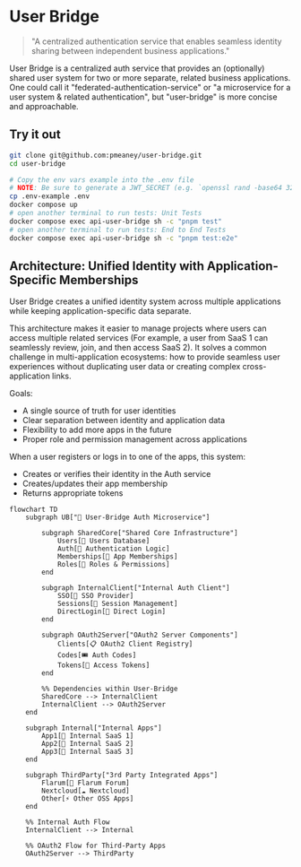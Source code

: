# User Bridge

>"A centralized authentication service that enables seamless identity sharing between independent business applications." 

User Bridge is a centralized auth service that provides an (optionally) shared user system for two or more separate, related business applications.  One could call it "federated-authentication-service" or "a microservice for a user system & related authentication", but "user-bridge" is more concise and approachable.


## Try it out

```bash
git clone git@github.com:pmeaney/user-bridge.git
cd user-bridge

# Copy the env vars example into the .env file
# NOTE: Be sure to generate a JWT_SECRET (e.g. `openssl rand -base64 32`) and make sure it is in .env after you run this copy command:
cp .env-example .env
docker compose up
# open another terminal to run tests: Unit Tests
docker compose exec api-user-bridge sh -c "pnpm test"
# open another terminal to run tests: End to End Tests
docker compose exec api-user-bridge sh -c "pnpm test:e2e"
```

## Architecture: Unified Identity with Application-Specific Memberships

User Bridge creates a unified identity system across multiple applications while keeping application-specific data separate. 

This architecture makes it easier to manage projects where users can access multiple related services (For example, a user from SaaS 1 can seamlessly review, join, and then access SaaS 2).  It solves a common challenge in multi-application ecosystems: how to provide seamless user experiences without duplicating user data or creating complex cross-application links.

Goals:
- A single source of truth for user identities
- Clear separation between identity and application data
- Flexibility to add more apps in the future
- Proper role and permission management across applications

When a user registers or logs in to one of the apps, this system:

- Creates or verifies their identity in the Auth service
- Creates/updates their app membership
- Returns appropriate tokens


```mermaid
flowchart TD
    subgraph UB["🔐 User-Bridge Auth Microservice"]
        
        subgraph SharedCore["Shared Core Infrastructure"]
            Users[👥 Users Database]
            Auth[🔐 Authentication Logic]
            Memberships[🎫 App Memberships]
            Roles[👑 Roles & Permissions]
        end
        
        subgraph InternalClient["Internal Auth Client"]
            SSO[🔄 SSO Provider]
            Sessions[🍪 Session Management]
            DirectLogin[🚪 Direct Login]
        end
        
        subgraph OAuth2Server["OAuth2 Server Components"]
            Clients[📋 OAuth2 Client Registry]
            Codes[🎟️ Auth Codes]
            Tokens[🔑 Access Tokens]
        end
        
        %% Dependencies within User-Bridge
        SharedCore --> InternalClient
        InternalClient --> OAuth2Server
    end
    
    subgraph Internal["Internal Apps"]
        App1[🏢 Internal SaaS 1]
        App2[🏢 Internal SaaS 2] 
        App3[🏢 Internal SaaS 3]
    end
    
    subgraph ThirdParty["3rd Party Integrated Apps"]
        Flarum[💬 Flarum Forum]
        Nextcloud[☁️ Nextcloud]
        Other[⚡ Other OSS Apps]
    end
    
    %% Internal Auth Flow
    InternalClient --> Internal
    
    %% OAuth2 Flow for Third-Party Apps
    OAuth2Server --> ThirdParty
```

